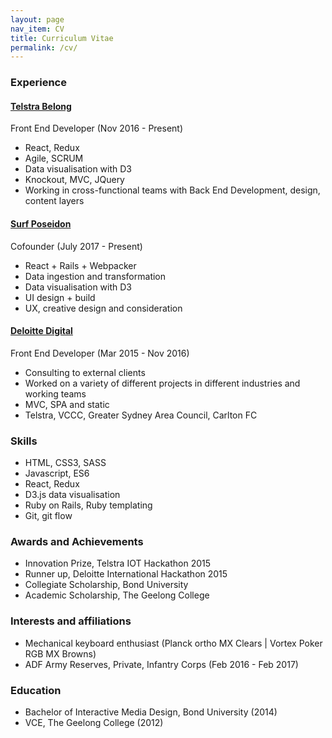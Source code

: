 ```yaml
---
layout: page
nav_item: CV
title: Curriculum Vitae
permalink: /cv/
---
```


### Experience

#### <a href="https://belong.com.au" target="_blank">Telstra Belong</a>

Front End Developer <span class="font-secondary">(Nov 2016 - Present)</span>

* React, Redux
* Agile, SCRUM 
* Data visualisation with D3
* Knockout, MVC, JQuery
* Working in cross-functional teams with Back End Development, design, content layers

#### <a href="http://app.surfposeidon.io" target="_blank">Surf Poseidon</a>

Cofounder <span class="font-secondary">(July 2017 - Present)</span>

* React + Rails + Webpacker
* Data ingestion and transformation
* Data visualisation with D3
* UI design + build
* UX, creative design and consideration

#### <a href="https://www2.deloitte.com" target="_blank">Deloitte Digital</a>

Front End Developer <span class="font-secondary">(Mar 2015 - Nov 2016)</span>

* Consulting to external clients
* Worked on a variety of different projects in different industries and working teams
* MVC, SPA and static
* Telstra, VCCC, Greater Sydney Area Council, Carlton FC

### Skills
* HTML, CSS3, SASS
* Javascript, ES6
* React, Redux
* D3.js data visualisation
* Ruby on Rails, Ruby templating
* Git, git flow

### Awards and Achievements
* Innovation Prize, Telstra IOT Hackathon 2015
* Runner up, Deloitte International Hackathon 2015
* Collegiate Scholarship, Bond University
* Academic Scholarship, The Geelong College

### Interests and affiliations
* Mechanical keyboard enthusiast <span class="font-secondary">(Planck ortho MX Clears | Vortex Poker RGB MX Browns)</span>
* ADF Army Reserves, Private, Infantry Corps <span class="font-secondary">(Feb 2016 - Feb 2017)</span>

### Education
* Bachelor of Interactive Media Design, Bond University (2014)
* VCE, The Geelong College (2012)